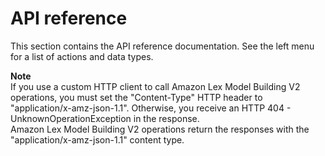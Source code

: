 # API reference<a name="API_Reference"></a>

This section contains the API reference documentation\. See the left menu for a list of actions and data types\.

**Note**  
If you use a custom HTTP client to call Amazon Lex Model Building V2 operations, you must set the "Content\-Type" HTTP header to "application/x\-amz\-json\-1\.1"\. Otherwise, you receive an HTTP 404 \- UnknownOperationException in the response\.  
Amazon Lex Model Building V2 operations return the responses with the "application/x\-amz\-json\-1\.1" content type\.